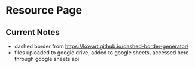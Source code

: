 # Resource Page

## Current Notes

- dashed border from https://kovart.github.io/dashed-border-generator/
- files uploaded to google drive, added to google sheets, accessed here through google sheets api
